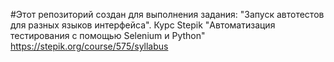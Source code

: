 #Этот репозиторий создан для выполнения задания: "Запуск автотестов для разных языков интерфейса". Курс Stepik "Автоматизация тестирования с помощью Selenium и Python" https://stepik.org/course/575/syllabus
